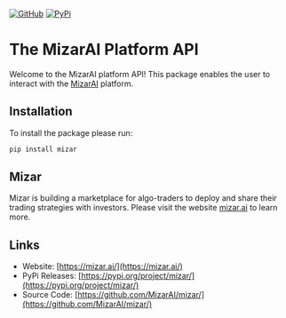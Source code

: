 [![GitHub](https://img.shields.io/github/license/mizarai/mizar)](https://img.shields.io/github/license/mizarai/mizar)
[![PyPi](https://img.shields.io/pypi/v/mizar)](https://img.shields.io/pypi/v/mizar)

# The MizarAI Platform API

Welcome to the MizarAI platform API! This package enables the user to interact
with the [MizarAI](https://mizar.ai) platform.

## Installation

To install the package please run:

```bash
pip install mizar
```

## Mizar

Mizar is building a marketplace for algo-traders to deploy and share their trading strategies with investors. Please visit the website [mizar.ai](https://mizar.ai/) to learn more.

## Links

- Website: [https://mizar.ai/](https://mizar.ai/)
- PyPi Releases: [https://pypi.org/project/mizar/](https://pypi.org/project/mizar/)
- Source Code: [https://github.com/MizarAI/mizar/](https://github.com/MizarAI/mizar/)
